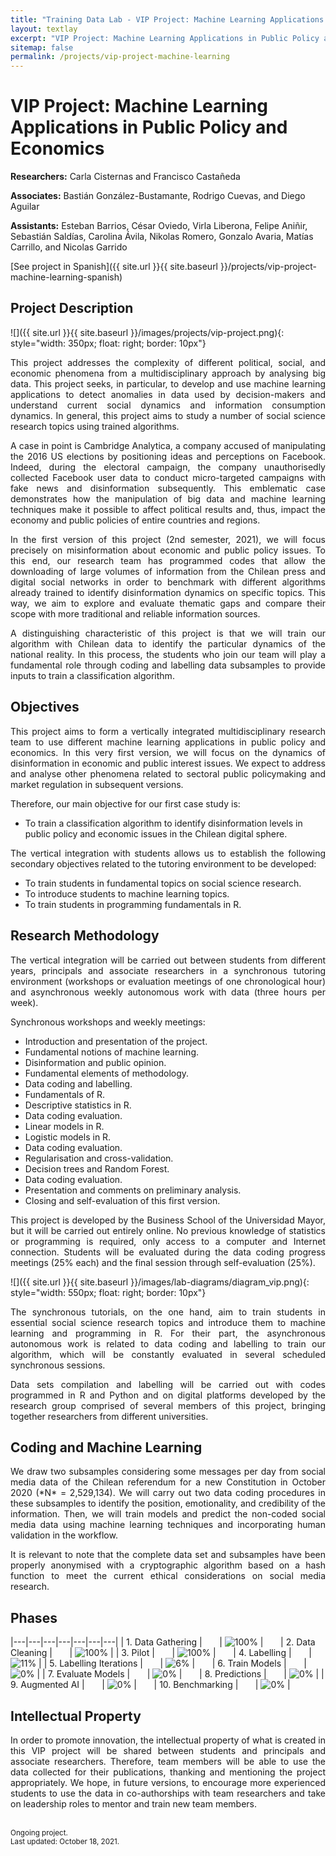 ```yaml
---
title: "Training Data Lab - VIP Project: Machine Learning Applications in Public Policy and Economics"
layout: textlay
excerpt: "VIP Project: Machine Learning Applications in Public Policy and Economics"
sitemap: false
permalink: /projects/vip-project-machine-learning
---
```


# VIP Project: Machine Learning Applications in Public Policy and Economics

**Researchers:** Carla Cisternas and Francisco Castañeda

**Associates:** Bastián González-Bustamante, Rodrigo Cuevas, and Diego Aguilar

**Assistants:** Esteban Barrios, César Oviedo, Virla Liberona, Felipe Aniñir, Sebastián Saldías, Carolina Ávila, Nikolas Romero, Gonzalo Avaria, Matías Carrillo, and Nicolas Garrido

[See project in Spanish]({{ site.url }}{{ site.baseurl }}/projects/vip-project-machine-learning-spanish) 

## Project Description

![]({{ site.url }}{{ site.baseurl }}/images/projects/vip-project.png){: style="width: 350px; float: right; border: 10px"}

<p align="justify">This project addresses the complexity of different political, social, and economic phenomena from a multidisciplinary approach by analysing big data. This project seeks, in particular, to develop and use machine learning applications to detect anomalies in data used by decision-makers and understand current social dynamics and information consumption dynamics.  In general, this project aims to study a number of social science research topics using trained algorithms.</p>

<p align="justify">A case in point is Cambridge Analytica, a company accused of manipulating the 2016 US elections by positioning ideas and perceptions on Facebook. Indeed, during the electoral campaign, the company unauthorisedly collected Facebook user data to conduct micro-targeted campaigns with fake news and disinformation subsequently. This emblematic case demonstrates how the manipulation of big data and machine learning techniques make it possible to affect political results and, thus, impact the economy and public policies of entire countries and regions.</p>

<p align="justify">In the first version of this project (2nd semester, 2021), we will focus precisely on misinformation about economic and public policy issues. To this end, our research team has programmed codes that allow the downloading of large volumes of information from the Chilean press and digital social networks in order to benchmark with different algorithms already trained to identify disinformation dynamics on specific topics. This way, we aim to explore and evaluate thematic gaps and compare their scope with more traditional and reliable information sources.</p>

<p align="justify">A distinguishing characteristic of this project is that we will train our algorithm with Chilean data to identify the particular dynamics of the national reality. In this process, the students who join our team will play a fundamental role through coding and labelling data subsamples to provide inputs to train a classification algorithm.</p>

## Objectives

<p align="justify">This project aims to form a vertically integrated multidisciplinary research team to use different machine learning applications in public policy and economics. In this very first version, we will focus on the dynamics of disinformation in economic and public interest issues. We expect to address and analyse other phenomena related to sectoral public policymaking and market regulation in subsequent versions.</p>

<p align="justify">Therefore, our main objective for our first case study is:</p>

<ul>
<li>To train a classification algorithm to identify disinformation levels in public policy and economic issues in the Chilean digital sphere.</li>
</ul>

<p align="justify">The vertical integration with students allows us to establish the following secondary objectives related to the tutoring environment to be developed:</p>

<ul>
<li>To train students in fundamental topics on social science research.</li>
<li>To introduce students to machine learning topics.</li>
<li>To train students in programming fundamentals in R.</li>
</ul>

## Research Methodology

<p align="justify">The vertical integration will be carried out between students from different years, principals and associate researchers in a synchronous tutoring environment (workshops or evaluation meetings of one chronological hour) and asynchronous weekly autonomous work with data (three hours per week).</p>

<p align="justify">Synchronous workshops and weekly meetings:</p>

<ul>
<li>Introduction and presentation of the project.</li>
<li>Fundamental notions of machine learning.</li>
<li>Disinformation and public opinion.</li>
<li>Fundamental elements of methodology.</li>
<li>Data coding and labelling.</li>
<li>Fundamentals of R.</li>
<li>Descriptive statistics in R.</li>
<li>Data coding evaluation.</li>
<li>Linear models in R.</li>
<li>Logistic models in R.</li>
<li>Data coding evaluation.</li>
<li>Regularisation and cross-validation.</li>
<li>Decision trees and Random Forest.</li>
<li>Data coding evaluation.</li>
<li>Presentation and comments on preliminary analysis.</li>
<li>Closing and self-evaluation of this first version.</li>
</ul>

<p align="justify">This project is developed by the Business School of the Universidad Mayor, but it will be carried out entirely online. No previous knowledge of statistics or programming is required, only access to a computer and Internet connection. Students will be evaluated during the data coding progress meetings (25% each) and the final session through self-evaluation (25%).</p>

![]({{ site.url }}{{ site.baseurl }}/images/lab-diagrams/diagram_vip.png){: style="width: 550px; float: right; border: 10px"}

<p align="justify">The synchronous tutorials, on the one hand, aim to train students in essential social science research topics and introduce them to machine learning and programming in R. For their part, the asynchronous autonomous work is related to data coding and labelling to train our algorithm, which will be constantly evaluated in several scheduled synchronous sessions.</p>

<p align="justify">Data sets compilation and labelling will be carried out with codes programmed in R and Python and on digital platforms developed by the research group comprised of several members of this project, bringing together researchers from different universities.</p>

## Coding and Machine Learning

<p align="justify">We draw two subsamples considering some messages per day from social media data of the Chilean referendum for a new Constitution in October 2020 (*N* = 2,529,134). We will carry out two data coding procedures in these subsamples to identify the position, emotionality, and credibility of the information. Then, we will train models and predict the non-coded social media data using machine learning techniques and incorporating human validation in the workflow.</p>

<p align="justify">It is relevant to note that the complete data set and subsamples have been properly anonymised with a cryptographic algorithm based on a hash function to meet the current ethical considerations on social media research.</p>

## Phases

|---|---|---|---|---|---|---|
| 1. Data Gathering | &nbsp;&nbsp;&nbsp;&nbsp;&nbsp; | ![100%](https://progress-bar.dev/100) | &nbsp;&nbsp;&nbsp;&nbsp;&nbsp; | 2. Data Cleaning | &nbsp;&nbsp;&nbsp;&nbsp;&nbsp; | ![100%](https://progress-bar.dev/100) |
| 3. Pilot | &nbsp;&nbsp;&nbsp;&nbsp;&nbsp; | ![100%](https://progress-bar.dev/100) | &nbsp;&nbsp;&nbsp;&nbsp;&nbsp; | 4. Labelling | &nbsp;&nbsp;&nbsp;&nbsp;&nbsp; | ![11%](https://progress-bar.dev/11) |
| 5. Labelling Iterations | &nbsp;&nbsp;&nbsp;&nbsp;&nbsp; | ![6%](https://progress-bar.dev/6) | &nbsp;&nbsp;&nbsp;&nbsp;&nbsp; | 6. Train Models | &nbsp;&nbsp;&nbsp;&nbsp;&nbsp; | ![0%](https://progress-bar.dev/0) |
| 7. Evaluate Models | &nbsp;&nbsp;&nbsp;&nbsp;&nbsp; | ![0%](https://progress-bar.dev/0) | &nbsp;&nbsp;&nbsp;&nbsp;&nbsp; | 8. Predictions | &nbsp;&nbsp;&nbsp;&nbsp;&nbsp; | ![0%](https://progress-bar.dev/0) |
| 9. Augmented AI | &nbsp;&nbsp;&nbsp;&nbsp;&nbsp; | ![0%](https://progress-bar.dev/0) | &nbsp;&nbsp;&nbsp;&nbsp;&nbsp; | 10. Benchmarking | &nbsp;&nbsp;&nbsp;&nbsp;&nbsp; | ![0%](https://progress-bar.dev/0) |

## Intellectual Property

<p align="justify">In order to promote innovation, the intellectual property of what is created in this VIP project will be shared between students and principals and associate researchers. Therefore, team members will be able to use the data collected for their publications, thanking and mentioning the project appropriately. We hope, in future versions, to encourage more experienced students to use the data in co-authorships with team researchers and take on leadership roles to mentor and train new team members.</p>
<br />
<small>Ongoing project.</small><br />
<small>Last updated: October 18, 2021.</small>